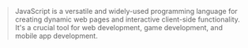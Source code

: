 >JavaScript is a versatile and widely-used programming language for creating dynamic web pages and interactive client-side functionality. It's a crucial tool for web development, game development, and mobile app development.